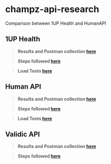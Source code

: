 # champz-api-research

Comparison between 1UP Health and HumanAPI

## 1UP Health

> **Results and Postman collection [here](./1UP_API/RESULTS.md)**

> **Steps followed [here](./1UP_API/STEPS.md)**

> **Load Tests [here](./1UP_API/LOAD.md)**

## Human API

> **Results and Postman collection [here](./HUMAN_API/RESULTS.md)**

> **Steps followed [here](./HUMAN_API/STEPS.md)**

> **Load Tests [here](./HUMAN_API/LOAD.md)**

## Validic API

> **Results and Postman collection [here](./VALIDIC/RESULTS.md)**

> **Steps followed [here](./VALIDIC/STEPS.md)**
